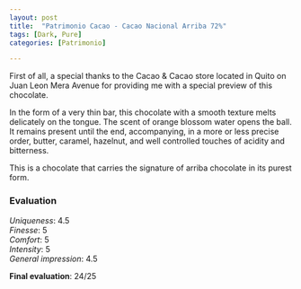 ```yaml
---
layout: post
title:  "Patrimonio Cacao - Cacao Nacional Arriba 72%"
tags: [Dark, Pure] 
categories: [Patrimonio]

---
```


First of all, a special thanks to the Cacao & Cacao store located in Quito on Juan Leon Mera Avenue for providing me with a special preview of this chocolate.

In the form of a very thin bar, this chocolate with a smooth texture melts delicately on the tongue. The scent of orange blossom water opens the ball. It remains present until the end, accompanying, in a more or less precise order, butter, caramel, hazelnut, and well controlled touches of acidity and bitterness.  

This is a chocolate that carries the signature of arriba chocolate in its purest form.


### Evaluation

_Uniqueness_: 4.5  
_Finesse_: 5  
_Comfort_: 5  
_Intensity_: 5  
_General impression_: 4.5  

**Final evaluation**: 24/25